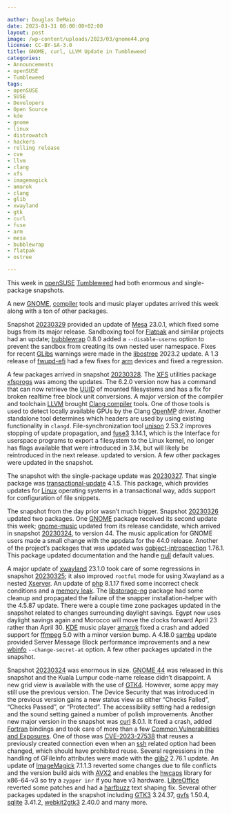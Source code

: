 ```yaml
---

author: Douglas DeMaio 
date: 2023-03-31 08:00:00+02:00
layout: post
image: /wp-content/uploads/2023/03/gnome44.png
license: CC-BY-SA-3.0
title: GNOME, curl, LLVM Update in Tumbleweed
categories:
- Announcements
- openSUSE
- Tumbleweed
tags:
- openSUSE
- SUSE
- Developers
- Open Source
- kde
- gnome
- linux
- distrowatch
- hackers
- rolling release
- cve
- llvm
- clang
- xfs
- imagemagick
- amarok
- clang
- glib
- xwayland
- gtk
- curl
- fuse
- arm
- mesa
- bubblewrap
- flatpak
- ostree

---
```


This week in [openSUSE](https://get.opensuse.org/) [Tumbleweed](https://get.opensuse.org/tumbleweed/) had both enormous and single-package snapshots. 

A new [GNOME](https://www.gnome.org/), [compiler](https://en.wikipedia.org/wiki/Clang) tools and music player updates arrived this week along with a ton of other packages.

Snapshot [20230329](https://lists.opensuse.org/archives/list/factory@lists.opensuse.org/thread/2QFR7IMCASW4LNCEF7JUIZTJ4CIFZA33/) provided an update of [Mesa](https://www.mesa3d.org/) 23.0.1, which fixed some bugs from its major release. Sandboxing tool for [Flatpak](https://flatpak.org/) and similar projects had an update; [bubblewrap](https://github.com/containers/bubblewrap) 0.8.0 added a `--disable-userns` option to prevent the sandbox from creating its own nested user namespace. Fixes for recent [GLibs](https://gitlab.gnome.org/GNOME/glib) warnings were made in the  [libostree](https://ostreedev.github.io/ostree/) 2023.2 update. A 1.3 release of [fwupd-efi](https://github.com/fwupd/fwupd-efi) had a few fixes for [arm](https://www.arm.com/) devices and fixed a regression. 

A few packages arrived in snapshot [20230328](https://lists.opensuse.org/archives/list/factory@lists.opensuse.org/thread/EW5UJ4MQEPOLDOAEHG2J45CYGBEPSBWB/). The [XFS](https://en.wikipedia.org/wiki/XFS) utilities package [xfsprogs](https://fossies.org/linux/misc/xfsprogs-6.2.0.tar.xz/) was among the updates. The 6.2.0 version now has a command that can now retrieve the [UUID](https://en.wikipedia.org/wiki/Universally_unique_identifier) of mounted filesystems and has a fix for broken realtime free block unit conversions. A major version of the compiler and toolchain [LLVM](https://llvm.org/) brought [Clang compiler](https://en.wikipedia.org/wiki/Clang) tools. One of those tools is used to detect locally available GPUs by the Clang [OpenMP](https://www.openmp.org/) driver. Another standalone tool determines which headers are used by using existing functionality in `clangd`. File-synchronization tool  [unison](https://www.cis.upenn.edu/~bcpierce/unison/) 2.53.2 improves stopping of update propagation, and [fuse3](https://github.com/libfuse/libfuse) 3.14.1, which is the Interface for userspace programs to export a filesystem to the Linux kernel, no longer has flags available that were introduced in 3.14, but will likely be reintroduced in the next release. updated to version. A few other packages were updated in the snapshot.

The snapshot with the single-package update was [20230327](https://lists.opensuse.org/archives/list/factory@lists.opensuse.org/thread/X5EZO2SASCBW53PYQADNPQCEIA4R2RYW/). That single package was [transactional-update](https://github.com/openSUSE/transactional-update) 4.1.5. This package, which provides updates for [Linux](https://www.kernel.org/) operating systems in a transactional way, adds support for configuration of file snippets. 

The snapshot from the day prior wasn’t much bigger. Snapshot [20230326](https://lists.opensuse.org/archives/list/factory@lists.opensuse.org/thread/UEAUMD2PONE2QWUFKQRL5CQWB4B2FYXP/) updated two packages. One [GNOME](https://www.gnome.org/) package received its second update this week; [gnome-music](https://wiki.gnome.org/Apps/Music) updated from its release candidate, which arrived in snapshot [20230324](https://lists.opensuse.org/archives/list/factory@lists.opensuse.org/thread/MNKJ7F7HLABRFAPOOO47YRW6CVTYEKRJ/), to version 44. The music application for GNOME users made a small change with the appdata for the 44.0 release. Another of the project’s packages that was updated was [gobject-introspection](https://gitlab.gnome.org/GNOME/gobject-introspection) 1.76.1. This package updated documentation and the handle [null](https://en.wikipedia.org/wiki/Null_(SQL)) default values.

A major update of [xwayland](https://wayland.freedesktop.org/) 23.1.0 took care of some  regressions in snapshot [20230325](https://lists.opensuse.org/archives/list/factory@lists.opensuse.org/thread/5THP6RXOPFNOAH3KPMFR6SNUFIKTE3MU/); it also improved `rootful` mode for using Xwayland as a nested [Xserver](https://www.x.org/wiki/). An update of [php](https://www.php.net/) 8.1.17 fixed some incorrect check conditions and a [memory leak](https://en.wikipedia.org/wiki/Memory_leak). The [libstorage-ng](https://github.com/openSUSE/libstorage-ng) package had some cleanup and propagated the failure of the snapper installation-helper with the 4.5.87 update. There were a couple time zone packages updated in the snapshot related to changes surrounding daylight savings. Egypt now uses daylight savings again and Morocco will move the clocks forward April 23 rather than April 30. [KDE](https://kde.org) music player [amarok](https://invent.kde.org/multimedia/amarok) fixed a crash and added support for [ffmpeg](https://www.ffmpeg.org/) 5.0 with a minor version bump. A 4.18.0  [samba](https://www.samba.org/) update provided Server Message Block performance improvements and a new [wbinfo](https://www.samba.org/samba/docs/current/man-html/wbinfo.1.html) `--change-secret-at` option. A few other packages updated in the snapshot.

Snapshot [20230324](https://lists.opensuse.org/archives/list/factory@lists.opensuse.org/thread/MNKJ7F7HLABRFAPOOO47YRW6CVTYEKRJ/) was enormous in size. [GNOME 44](https://release.gnome.org/44/) was released in this snapshot and the Kuala Lumpur code-name release didn’t disappoint. A new grid view is available with the use of [GTK4](https://www.gtk.org/). However, some appy may still use the previous version. The Device Security that was introduced in the previous version gains a new status view as either “Checks Failed”, “Checks Passed”, or “Protected”. The accessibility setting had a redesign and the sound setting gained a number of polish improvements. Another new major version in the snapshot was [curl](https://curl.se/) 8.0.1. It fixed a crash, added [Fortran](https://fortran-lang.org/en/compilers/) bindings and took care of more than a few [Common Vulnerabilities and Exposures](https://en.wikipedia.org/wiki/Common_Vulnerabilities_and_Exposures). One of those was [CVE-2023-27538](https://curl.se/docs/CVE-2023-27538.html) that reuses a previously created connection even when an [ssh](https://en.wikipedia.org/wiki/Secure_Shell) related option had been changed, which should have prohibited reuse. Several regressions in the handling of GFileInfo attributes were made with the [glib2](https://wiki.gnome.org/Projects/GLib) 2.76.1 update. An update of [ImageMagick](https://imagemagick.org/index.php) 7.1.1.3 reverted some changes due to file conflicts and the version build aids with [AVX2](https://en.wikipedia.org/wiki/Advanced_Vector_Extensions) and enables the [hwcaps](https://build.opensuse.org/package/show/openSUSE:Factory/patterns-glibc-hwcaps) library for x86-64-v3 so try a `zypper inr` if you have v3 hardware. [LibreOffice](https://www.libreoffice.org/) reverted some patches and had a [harfbuzz](https://github.com/harfbuzz/harfbuzz) text shaping fix. Several other packages updated in the snapshot including [GTK3](https://www.gtk.org/)  3.24.37, [gvfs](https://gitlab.gnome.org/GNOME/gvfs) 1.50.4, [sqlite](https://www.sqlite.org/index.html) 3.41.2, [webkit2gtk3](https://webkitgtk.org/) 2.40.0 and many more.

<meta name="openSUSE, Tumbleweed, Developers, sysadmin, user, Open Source, rolling release, gamers, superuser, distrowatch, hacker, Linux, gtk, xwayland, curl, kde, gnome, glib, imagemagick, transactional, amarok, llvm, xfs, clang, xfs" content="HTML,CSS,XML,JavaScript">
